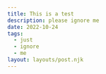 ```yaml
---
title: This is a test
description: please ignore me
date: 2022-10-24
tags:
  - just
  - ignore
  - me
layout: layouts/post.njk
---
```


